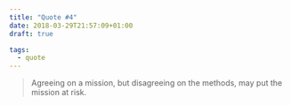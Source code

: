 ```yaml
---
title: "Quote #4"
date: 2018-03-29T21:57:09+01:00
draft: true

tags: 
  - quote
---
```

> Agreeing on a mission, but disagreeing on the methods, may put the mission at risk.

